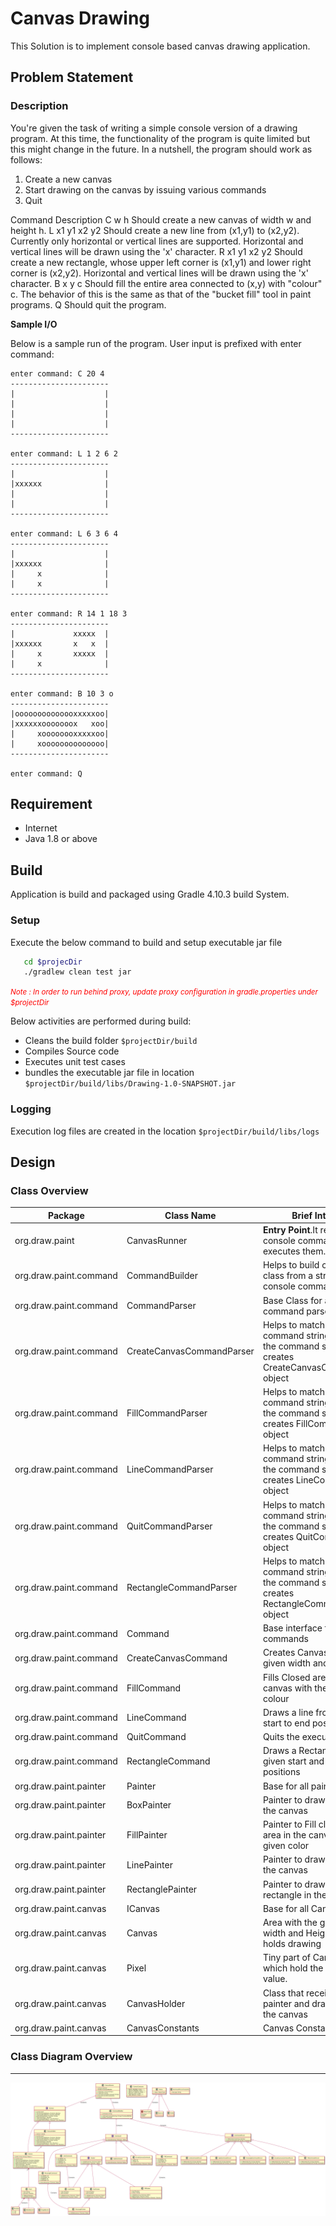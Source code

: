 # Canvas Drawing

This Solution is to implement console based canvas drawing application.

## Problem Statement

### Description

You're given the task of writing a simple console version of a drawing program. 
At this time, the functionality of the program is quite limited but this might change in the future. 
In a nutshell, the program should work as follows:
 1. Create a new canvas
 2. Start drawing on the canvas by issuing various commands
 3. Quit


Command 		Description
C w h           Should create a new canvas of width w and height h.
L x1 y1 x2 y2   Should create a new line from (x1,y1) to (x2,y2). Currently only
                horizontal or vertical lines are supported. Horizontal and vertical lines
                will be drawn using the 'x' character.
R x1 y1 x2 y2   Should create a new rectangle, whose upper left corner is (x1,y1) and
                lower right corner is (x2,y2). Horizontal and vertical lines will be drawn
                using the 'x' character.
B x y c         Should fill the entire area connected to (x,y) with "colour" c. The
                behavior of this is the same as that of the "bucket fill" tool in paint
                programs.
Q               Should quit the program.

__Sample I/O__

Below is a sample run of the program. User input is prefixed with enter command:
```
enter command: C 20 4
----------------------
|                    |
|                    |
|                    |
|                    |
----------------------

enter command: L 1 2 6 2
----------------------
|                    |
|xxxxxx              |
|                    |
|                    |
----------------------

enter command: L 6 3 6 4
----------------------
|                    |
|xxxxxx              |
|     x              |
|     x              |
----------------------

enter command: R 14 1 18 3
----------------------
|             xxxxx  |
|xxxxxx       x   x  |
|     x       xxxxx  |
|     x              |
----------------------

enter command: B 10 3 o
----------------------
|oooooooooooooxxxxxoo|
|xxxxxxooooooox   xoo|
|     xoooooooxxxxxoo|
|     xoooooooooooooo|
----------------------

enter command: Q
```

## Requirement

* Internet
* Java 1.8 or above

## Build

Application is build and packaged using Gradle 4.10.3 build System.

### Setup
 
 Execute the below command to build and setup executable jar file
 
 ```bash
    cd $projecDir
    ./gradlew clean test jar
```

<span style="color:red"><small><i>Note : In order to run behind proxy, update proxy configuration in gradle.properties under $projectDir</i></small></span>

Below activities are performed during build:

* Cleans the build folder `$projectDir/build`
* Compiles Source code
* Executes unit test cases
* bundles the executable jar file in location `$projectDir/build/libs/Drawing-1.0-SNAPSHOT.jar`

### Logging

Execution log files are created in the location `$projectDir/build/libs/logs`

## Design

### Class Overview

|Package| Class Name | Brief Intro|
|-------|------------|------------|
|org.draw.paint|CanvasRunner| **Entry Point**.It reads the console command and executes them.|
|org.draw.paint.command|CommandBuilder|Helps to build command class from a string console command|
|org.draw.paint.command|CommandParser| Base Class for all command parsers|
|org.draw.paint.command|CreateCanvasCommandParser|Helps to match a command string; Parse the command string and creates CreateCanvasCommand object|
|org.draw.paint.command|FillCommandParser|Helps to match a command string; Parse the command string and creates FillCommand object|
|org.draw.paint.command|LineCommandParser|Helps to match a command string; Parse the command string and creates LineCommand object|
|org.draw.paint.command|QuitCommandParser|Helps to match a command string; Parse the command string and creates QuitCommand object|
|org.draw.paint.command|RectangleCommandParser|Helps to match a command string; Parse the command string and creates RectangleCommand object|
|org.draw.paint.command|Command|Base interface for all commands|
|org.draw.paint.command|CreateCanvasCommand|Creates Canvas with the given width and heigh|
|org.draw.paint.command|FillCommand|Fills Closed area in the canvas with  the given colour|
|org.draw.paint.command|LineCommand|Draws a line from given start to end positions|
|org.draw.paint.command|QuitCommand|Quits the execution.|
|org.draw.paint.command|RectangleCommand|Draws a Rectangle with given start and end positions|
|org.draw.paint.painter|Painter|Base for all painters|
|org.draw.paint.painter|BoxPainter|Painter to draw a Box in the canvas|
|org.draw.paint.painter|FillPainter|Painter to Fill closed area in the canvas with given color|
|org.draw.paint.painter|LinePainter|Painter to draw a line in the canvas|
|org.draw.paint.painter|RectanglePainter|Painter to draw a rectangle in the canvas|
|org.draw.paint.canvas|ICanvas|Base for all Canvas|
|org.draw.paint.canvas|Canvas|Area with the given width and Height that holds drawing|
|org.draw.paint.canvas|Pixel|Tiny part of Canvas which hold the draw value.|
|org.draw.paint.canvas|CanvasHolder|Class that receives the painter and draws on the canvas|
|org.draw.paint.canvas|CanvasConstants|Canvas Constants|

### Class Diagram Overview

---
![Class View ](docs/classDiagram.png)
